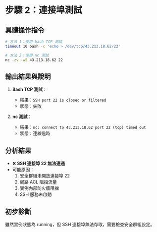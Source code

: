 # 步驟 2：連接埠測試

## 具體操作指令
```bash
# 方法 1：使用 bash TCP 測試
timeout 10 bash -c 'echo > /dev/tcp/43.213.18.62/22'

# 方法 2：使用 nc 測試
nc -zv -w5 43.213.18.62 22
```

## 輸出結果與說明
1. **Bash TCP 測試**：
   - 結果：`SSH port 22 is closed or filtered`
   - 狀態：失敗

2. **nc 測試**：
   - 結果：`nc: connect to 43.213.18.62 port 22 (tcp) timed out`
   - 狀態：連線逾時

## 分析結果
- ❌ **SSH 連接埠 22 無法連通**
- 可能原因：
  1. 安全群組未開放連接埠 22
  2. 網路 ACL 阻擋流量
  3. 實例內部防火牆阻擋
  4. SSH 服務未啟動

## 初步診斷
雖然實例狀態為 running，但 SSH 連接埠無法存取，需要檢查安全群組設定。
